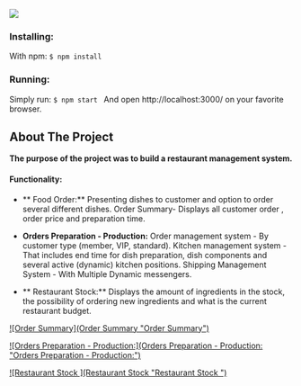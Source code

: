 ![](https://github.com/dorlevi121/Restaurant-management-system/blob/master/readme-images/2.jpg)

### Installing:
With npm: `$ npm install `
### Running:
Simply run: `$ npm start `
And open http://localhost:3000/ on your favorite browser.
## About The Project
**The purpose of the project was to build a restaurant management system.**

#### Functionality:
- ** Food Order:**
Presenting dishes to customer and option to order several different dishes.
Order Summary- Displays all customer order , order price and preparation time.

- **Orders Preparation - Production:**
Order management system - By customer type (member, VIP, standard).
Kitchen management system - That includes end time for dish preparation, dish components and several active (dynamic) kitchen positions.
Shipping Management System - With Multiple Dynamic messengers.

- ** Restaurant Stock:**
Displays the amount of ingredients in the stock, the possibility of ordering new ingredients and what is the current restaurant budget.

[![Order Summary](Order Summary "Order Summary")](https://github.com/dorlevi121/Restaurant-management-system/blob/master/readme-images/3.jpg "Order Summary")

[![Orders Preparation - Production:](Orders Preparation - Production: "Orders Preparation - Production:")](http://i.picasion.com/pic89/f45421178d28d81a67d1cd89a7298d8d.gif "Orders Preparation - Production:")

[![Restaurant Stock ](Restaurant Stock  "Restaurant Stock ")](https://github.com/dorlevi121/Restaurant-management-system/blob/master/readme-images/rsz_19.jpg "Restaurant Stock ")
